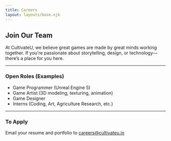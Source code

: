 ```yaml
---
title: Careers
layout: layouts/base.njk
---
```


## Join Our Team

At CultivateU, we believe great games are made by great minds working together. If you're passionate about storytelling, design, or technology—there’s a place for you here.

---

### Open Roles (Examples)

* Game Programmer (Unreal Engine 5)
* Game Artist (3D modeling, texturing, animation)
* Game Designer
* Interns (Coding, Art, Agriculture Research, etc.)

---


### To Apply

Email your resume and portfolio to [careers@cultivateu.in](mailto:careers@cultivateu.in)
